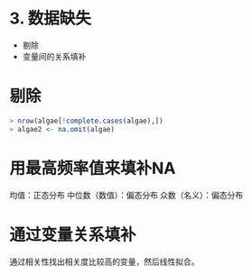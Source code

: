 # 3. 数据缺失

- 剔除
- 变量间的关系填补

# 剔除

```r
> nrow(algae[!complete.cases(algae),])
> algae2 <- na.omit(algae)
```

# 用最高频率值来填补NA

均值：正态分布
中位数（数值）：偏态分布
众数（名义）：偏态分布

# 通过变量关系填补

通过相关性找出相关度比较高的变量，然后线性拟合。
